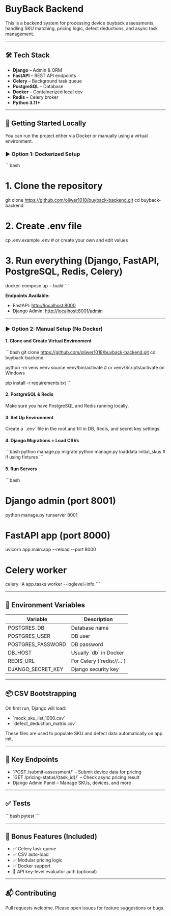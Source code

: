 # BuyBack Backend

This is a backend system for processing device buyback assessments, handling SKU matching, pricing logic, defect deductions, and async task management.

---

## 🛠 Tech Stack

- **Django** – Admin & ORM  
- **FastAPI** – REST API endpoints  
- **Celery** – Background task queue  
- **PostgreSQL** – Database  
- **Docker** – Containerized local dev  
- **Redis** – Celery broker  
- **Python 3.11+**

---

## 🚀 Getting Started Locally

You can run the project either via Docker or manually using a virtual environment.

### ▶️ Option 1: Dockerized Setup

\`\`\`bash
# 1. Clone the repository
git clone https://github.com/oliwer1018/buyback-backend.git
cd buyback-backend

# 2. Create .env file
cp .env.example .env  # or create your own and edit values

# 3. Run everything (Django, FastAPI, PostgreSQL, Redis, Celery)
docker-compose up --build
\`\`\`

**Endpoints Available:**
- FastAPI: [http://localhost:8000](http://localhost:8000)  
- Django Admin: [http://localhost:8001/admin](http://localhost:8001)

---

### ▶️ Option 2: Manual Setup (No Docker)

#### 1. Clone and Create Virtual Environment

\`\`\`bash
git clone https://github.com/oliwer1018/buyback-backend.git
cd buyback-backend

python -m venv venv
source venv/bin/activate  # or venv\Scripts\activate on Windows

pip install -r requirements.txt
\`\`\`

#### 2. PostgreSQL & Redis

Make sure you have PostgreSQL and Redis running locally.

#### 3. Set Up Environment

Create a \`.env\` file in the root and fill in DB, Redis, and secret key settings.

#### 4. Django Migrations + Load CSVs

\`\`\`bash
python manage.py migrate
python manage.py loaddata initial_skus  # if using fixtures
\`\`\`

#### 5. Run Servers

\`\`\`bash
# Django admin (port 8001)
python manage.py runserver 8001

# FastAPI app (port 8000)
uvicorn app.main:app --reload --port 8000

# Celery worker
celery -A app.tasks worker --loglevel=info
\`\`\`

---

## 📄 Environment Variables

| Variable           | Description              |
|--------------------|--------------------------|
| POSTGRES_DB        | Database name            |
| POSTGRES_USER      | DB user                  |
| POSTGRES_PASSWORD  | DB password              |
| DB_HOST            | Usually \`db\` in Docker   |
| REDIS_URL          | For Celery (\`redis://...\`) |
| DJANGO_SECRET_KEY  | Django security key      |

---

## 📦 CSV Bootstrapping

On first run, Django will load:
- \`mock_sku_list_1000.csv\`
- \`defect_deduction_matrix.csv\`

These files are used to populate SKU and defect data automatically on app init.

---

## 🔁 Key Endpoints

- \`POST /submit-assessment/\` – Submit device data for pricing  
- \`GET /pricing-status/{task_id}/\` – Check async pricing result  
- Django Admin Panel – Manage SKUs, devices, and more

---

## ✅ Tests

\`\`\`bash
pytest
\`\`\`

---

## 🧩 Bonus Features (Included)

- ✅ Celery task queue  
- ✅ CSV auto-load  
- ✅ Modular pricing logic  
- ✅ Docker support  
- 🚧 API key-level evaluator auth (optional)

---

## 📬 Contributing

Pull requests welcome. Please open issues for feature suggestions or bugs.
